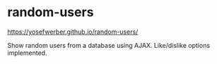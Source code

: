 # random-users
https://yosefwerber.github.io/random-users/

Show random users from a database using AJAX. Like/dislike options implemented.
